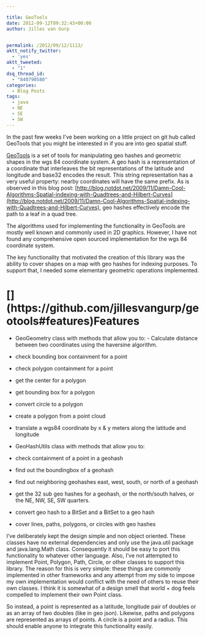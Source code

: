 ```yaml
---

title: GeoTools
date: 2012-09-12T09:32:43+00:00
author: Jilles van Gurp


permalink: /2012/09/12/1113/
aktt_notify_twitter:
  - 'yes'
aktt_tweeted:
  - "1"
dsq_thread_id:
  - "840790580"
categories:
  - Blog Posts
tags:
  - java
  - NE
  - SE
  - SW
---
```

In the past few weeks I've been working on a little project on git hub called GeoTools that you might be interested in if you are into geo spatial stuff.

[GeoTools](https://github.com/jillesvangurp/geotools) is a set of tools for manipulating geo hashes and geometric shapes in the wgs 84 coordinate system. A geo hash is a representation of a coordinate that interleaves the bit representations of the latitude and longitude and base32 encodes the result. This string representation has a very useful property: nearby coordinates will have the same prefix. As is observed in this blog post: [http://blog.notdot.net/2009/11/Damn-Cool-Algorithms-Spatial-indexing-with-Quadtrees-and-Hilbert-Curves](http://blog.notdot.net/2009/11/Damn-Cool-Algorithms-Spatial-indexing-with-Quadtrees-and-Hilbert-Curves), geo hashes effectively encode the path to a leaf in a quad tree.

The algorithms used for implementing the functionality in GeoTools are mostly well known and commonly used in 2D graphics. However, I have not found any comprehensive open sourced implementation for the wgs 84 coordinate system.

The key functionality that motivated the creation of this library was the ability to cover shapes on a map with geo hashes for indexing purposes. To support that, I needed some elementary geometric operations implemented.
<h1>[](https://github.com/jillesvangurp/geotools#features)Features</h1>

- GeoGeometry class with methods that allow you to: - Calculate distance between two coordinates using the haversine algorithm.
- check bounding box containment for a point
- check polygon containment for a point
- get the center for a polygon
- get bounding box for a polygon
- convert circle to a polygon
- create a polygon from a point cloud
- translate a wgs84 coordinate by x & y meters along the latitude and longitude


- GeoHashUtils class with methods that allow you to:

- check containment of a point in a geohash
- find out the boundingbox of a geohash
- find out neighboring geohashes east, west, south, or north of a geohash
- get the 32 sub geo hashes for a geohash, or the north/south halves, or the NE, NW, SE, SW quarters.
- convert geo hash to a BitSet and a BitSet to a geo hash
- cover lines, paths, polygons, or circles with geo hashes



I’ve deliberately kept the design simple and non object oriented. These classes have no external dependencies and only use the java.util package and java.lang.Math class. Consequently it should be easy to port this functionality to whatever other language. Also, I’ve not attempted to implement Point, Polygon, Path, Circle, or other classes to support this library. The reason for this is very simple: these things are commonly implemented in other frameworks and any attempt from my side to impose my own implementation would conflict with the need of others to reuse their own classes. I think it is somewhat of a design smell that world + dog feels compelled to implement their own Point class.

So instead, a point is represented as a latitude, longitude pair of doubles or as an array of two doubles (like in geo json). Likewise, paths and polygons are represented as arrays of points. A circle is a point and a radius. This should enable anyone to integrate this functionality easily.